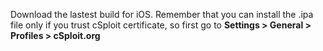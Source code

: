 Download the lastest build for iOS. Remember that you can install the .ipa file only if you trust cSploit certificate, so first go to **Settings > General > Profiles > cSploit.org**